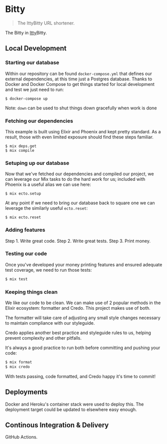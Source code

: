 
# Bitty

> The IttyBitty URL shortener.

The Bitty in [Itty](https://github.com/doomspork/itty)Bitty.

## Local Development

### Starting our database

Within our repository can be found `docker-compose.yml` that defines our external dependencies, at this time just a Postgres database. Thanks to Docker and Docker Compose to get things started for local development and test we just need to run:

```shell
$ docker-compose up
```

Note: `down` can be used to shut things down gracefully when work is done

### Fetching our dependencies

This example is built using Elixir and Phoenix and kept pretty standard. As a result, those with even limited exposure should find these steps familiar.

```shell
$ mix deps.get
$ mix compile
```

### Setuping up our database

Now that we've fetched our dependencies and compiled our project, we can leverage our Mix tasks to do the hard work for us; included with Phoenix is a useful alias we can use here:

```shell
$ mix ecto.setup
```

At any point if we need to bring our database back to square one we can leverage the similarly useful `ecto.reset`:

```shell
$ mix ecto.reset
```

### Adding features

Step 1. Write great code.
Step 2. Write great tests.
Step 3. Print money.

### Testing our code

Once you've developed your money printing features and ensured adequate test coverage, we need to run those tests:

```elixir
$ mix test
```

### Keeping things clean

We like our code to be clean. We can make use of 2 popular methods in the Elixir ecosystem: formatter and Credo. This project makes use of both.

The formatter will take care of adjusting any small style changes necessary to maintain compliance with our styleguide.

Credo applies another best practice and styleguide rules to us, helping prevent complexity and other pitfalls.

It's always a good practice to run both before committing and pushing your code:

```elixir
$ mix format
$ mix credo
```

With tests passing, code formatted, and Credo happy it's time to commit!

## Deployments

Docker and Heroku's container stack were used to deploy this. The deployment target could be updated to elsewhere easy enough.

## Continous Integration & Delivery

GitHub Actions.
